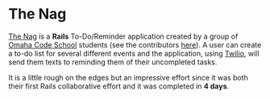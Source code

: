 # The Nag
[The Nag](http://the-nag-app.herokuapp.com/) is a **Rails** To-Do/Reminder application created by a group of [Omaha Code School](http://omahacodeschool.com/) students (see the contributors [here](https://github.com/nivram80/the-nag/graphs/contributors)).  A user can create a to-do list for several different events and the application, using [Twilio](https://www.twilio.com/), will send them texts to reminding them of their uncompleted tasks.  

It is a little rough on the edges but an impressive effort since it was both their first Rails collaborative effort and it was completed in **4 days**.
